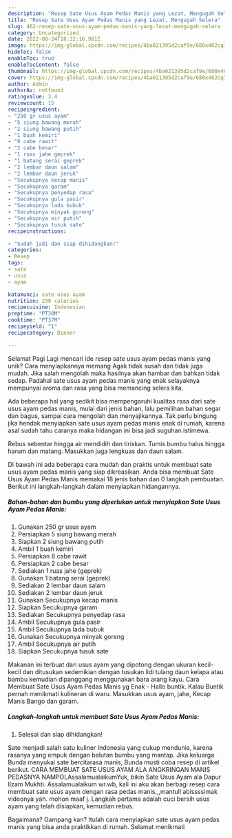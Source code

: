 ```yaml
---
description: "Resep Sate Usus Ayam Pedas Manis yang Lezat, Mengugah Selera"
title: "Resep Sate Usus Ayam Pedas Manis yang Lezat, Mengugah Selera"
slug: 462-resep-sate-usus-ayam-pedas-manis-yang-lezat-mengugah-selera
category: Uncategorized
date: 2022-08-24T18:32:16.981Z
image: https://img-global.cpcdn.com/recipes/4ba021395d2caf9e/680x482cq70/sate-usus-ayam-pedas-manis-foto-resep-utama.jpg
hideToc: false
enableToc: true
enableTocContent: false
thumbnail: https://img-global.cpcdn.com/recipes/4ba021395d2caf9e/680x482cq70/sate-usus-ayam-pedas-manis-foto-resep-utama.jpg
cover: https://img-global.cpcdn.com/recipes/4ba021395d2caf9e/680x482cq70/sate-usus-ayam-pedas-manis-foto-resep-utama.jpg
author: Admin
authorAv: notfound
ratingvalue: 3.4
reviewcount: 15
recipeingredient:
- "250 gr usus ayam"
- "5 siung bawang merah"
- "2 siung bawang putih"
- "1 buah kemiri"
- "8 cabe rawit"
- "2 cabe besar"
- "1 ruas jahe geprek"
- "1 batang serai geprek"
- "2 lembar daun salam"
- "2 lembar daun jeruk"
- "Secukupnya kecap manis"
- "Secukupnya garam"
- "Secukupnya penyedap rasa"
- "Secukupnya gula pasir"
- "Secukupnya lada bubuk"
- "Secukupnya minyak goreng"
- "Secukupnya air putih"
- "Secukupnya tusuk sate"
recipeinstructions:

- "Sudah jadi dan siap dihidangkan!"
categories:
- Resep
tags:
- sate
- usus
- ayam

katakunci: sate usus ayam 
nutrition: 239 calories
recipecuisine: Indonesian
preptime: "PT30M"
cooktime: "PT37M"
recipeyield: "1"
recipecategory: Dinner

---
```



Selamat Pagi Lagi mencari ide resep sate usus ayam pedas manis yang unik? Cara menyiapkannya memang Agak tidak susah dan tidak juga mudah. Jika salah mengolah maka hasilnya akan hambar dan bahkan tidak sedap. Padahal sate usus ayam pedas manis yang enak selayaknya mempunyai aroma dan rasa yang bisa memancing selera kita.


Ada beberapa hal yang sedikit bisa mempengaruhi kualitas rasa dari sate usus ayam pedas manis, mulai dari jenis bahan, lalu pemilihan bahan segar dan bagus, sampai cara mengolah dan menyajikannya. Tak perlu bingung jika hendak menyiapkan sate usus ayam pedas manis enak di rumah, karena asal sudah tahu caranya maka hidangan ini bisa jadi suguhan istimewa.

Rebus sebentar hingga air mendidih dan tiriskan. Tumis bumbu halus hingga harum dan matang. Masukkan juga lengkuas dan daun salam.


Di bawah ini ada beberapa cara mudah dan praktis untuk membuat sate usus ayam pedas manis yang siap dikreasikan. Anda bisa membuat Sate Usus Ayam Pedas Manis memakai 18 jenis bahan dan 0 langkah pembuatan. Berikut ini langkah-langkah dalam menyiapkan hidangannya.

<!--inarticleads1-->

##### Bahan-bahan dan bumbu yang diperlukan untuk menyiapkan Sate Usus Ayam Pedas Manis:

1. Gunakan 250 gr usus ayam
1. Persiapkan 5 siung bawang merah
1. Siapkan 2 siung bawang putih
1. Ambil 1 buah kemiri
1. Persiapkan 8 cabe rawit
1. Persiapkan 2 cabe besar
1. Sediakan 1 ruas jahe (geprek)
1. Gunakan 1 batang serai (geprek)
1. Sediakan 2 lembar daun salam
1. Sediakan 2 lembar daun jeruk
1. Gunakan Secukupnya kecap manis
1. Siapkan Secukupnya garam
1. Sediakan Secukupnya penyedap rasa
1. Ambil Secukupnya gula pasir
1. Ambil Secukupnya lada bubuk
1. Gunakan Secukupnya minyak goreng
1. Ambil Secukupnya air putih
1. Siapkan Secukupnya tusuk sate


Makanan ini terbuat dari usus ayam yang dipotong dengan ukuran kecil-kecil dan ditusukan sedemikian dengan tusukan lidi tulang daun kelapa atau bambu kemudian dipanggang menggunakan bara arang kayu. Cara Membuat Sate Usus Ayam Pedas Manis yg Enak - Hallo buntik. Kalau Buntik pernah menikmati kulineran di waru. Masukkan usus ayam, jahe, Kecap Manis Bango dan garam. 

<!--inarticleads2-->

##### Langkah-langkah untuk membuat Sate Usus Ayam Pedas Manis:


1. Selesai dan siap dihidangkan!

Sate menjadi salah satu kuliner Indonesia yang cukup mendunia, karena rasanya yang empuk dengan balutan bumbu yang mantap. Jika keluarga Bunda menyukai sate bercitarasa manis, Bunda musti coba resep di artikel berikut. CARA MEMBUAT SATE USUS AYAM ALA ANGKRINGAN MANIS PEDASNYA NAMPOLAssalamualaikumYuk, bikin Sate Usus Ayam ala Dapur Ilzam Mukhti. Assalamualaikum wr.wb, kali ini aku akan berbagi resep cara membuat sate usus ayam dengan rasa pedas manis,,,mantull abissssimak videonya yah. mohon maaf j. Langkah pertama adalah cuci bersih usus ayam yang telah disiapkan, kemudian rebus. 

Bagaimana? Gampang kan? Itulah cara menyiapkan sate usus ayam pedas manis yang bisa anda praktikkan di rumah. Selamat menikmati
